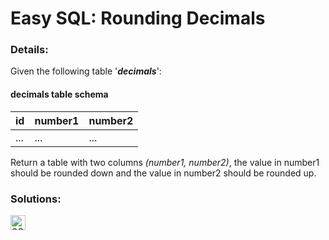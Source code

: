 # Easy SQL: Rounding Decimals

### Details:

Given the following table '**_decimals_**':

#### decimals table schema

| id  | number1 | number2 |
| --- | ------- | ------- |
| ... | ...     | ...     |

Return a table with two columns _(number1, number2)_, the value in number1 should be rounded down and the value in number2 should be rounded up.

### Solutions:

[<img src="https://github.com/CrappyCodeMaker/Training-How-to-Code/blob/master/images/logo/sql.svg" height="24px" alt="SQL">](https://github.com/CrappyCodeMaker/CODEWARS/blob/main/5%20kyu/Gap%20in%20Primes/Solutions/JS.js)
